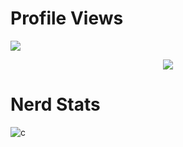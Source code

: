 # Profile Views
![](https://gpvc.arturio.dev/8nz)

<p align="center">
  <a href="https://github.com/8nz">
    <img src="https://discord.c99.nl/widget/theme-4/896776566573522944.png"/>
     </a>

# Nerd Stats
![c](https://github-readme-stats.vercel.app/api/top-langs/?username=8nz&layout=compact&theme=dark)
